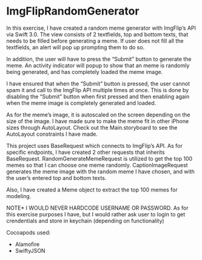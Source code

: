 # ImgFlipRandomGenerator

In this exercise, I have created a random meme generator with ImgFlip’s API via Swift 3.0. The view consists of 2 textfields, top and bottom texts, that needs to be filled before generating a meme. If user does not fill all the textfields, an alert will pop up prompting them to do so.

In addition, the user will have to press the “Submit” button to generate the meme. An activity indicator will popup to show that an meme is randomly being generated, and has completely loaded the meme image.

I have ensured that when the “Submit” button is pressed, the user cannot spam it and call to the ImgFlip API multiple times at once. This is done by disabling the “Submit” button when first pressed and then enabling again when the meme image is completely generated and loaded.

As for the meme’s image, it is autoscaled on the screen depending on the size of the image. I have made sure to make the meme fit in other iPhone sizes through AutoLayout. Check out the Main.storyboard to see the AutoLayout constraints I have made.

This project uses BaseRequest which connects to ImgFlip’s API. As for specific endpoints, I have created 2 other requests that inherits BaseRequest. RandomGenerateMemeRequest is utilized to get the top 100 memes so that I can choose one meme randomly. CaptionImageRequest generates the meme image with the random meme I have chosen, and with the user’s entered top and bottom texts.

Also, I have created a Meme object to extract the top 100 memes for modeling.

NOTE* I WOULD NEVER HARDCODE USERNAME OR PASSWORD. As for this exercise purposes I have, but I would rather ask user to login to get crendentials and store in keychain (depending on functionality)

Cocoapods used:
- Alamofire
- SwiftyJSON
